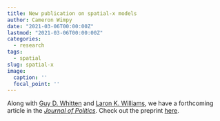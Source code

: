 ```yaml
---
title: New publication on spatial-x models
author: Cameron Wimpy
date: "2021-03-06T00:00:00Z"
lastmod: "2021-03-06T00:00:00Z"
categories:
  - research
tags:
  - spatial
slug: spatial-x 
image:
  caption: ''
  focal_point: ''
---
```


Along with [Guy D. Whitten](https://pols.tamu.edu/about-us/faculty-directory/guy-d-whitten-professor/) and [Laron K. Williams](http://web.missouri.edu/~williamslaro/), we have a forthcoming article in the [_Journal of Politics_](https://www.journals.uchicago.edu/toc/jop/current). Check out the preprint [here](https://www.journals.uchicago.edu/doi/pdf/10.1086/710089).
